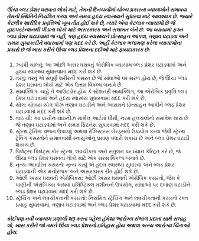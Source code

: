 ##### ઊંચા બ્લડ પ્રેશર ધરાવતા લોકો માટે, તેમની દિનચર્યામાં યોગ્ય પ્રકારના વ્યાયામોને સમાવવા તેમની સ્થિતિને નિયંત્રિત કરવા અને સમગ્ર હૃદય સ્વાસ્થ્યને સુધારવા માટે આવશ્યક છે. જ્યારે કેટલીક શારીરિક પ્રવૃત્તિઓ ખૂબ તીવ્ર હોઈ શકે છે, ત્યારે એવા કેટલાક વ્યાયામો છે જે હાઇપરટેન્શનથી પીડાતા લોકો માટે અસરકારક અને સલામત બંને છે. આ વ્યાયામો ફક્ત બ્લડ પ્રેશર ઘટાડવામાં જ નહીં, પણ હૃદય સ્વાસ્થ્યને પ્રોત્સાહન આપવા, તણાવ ઘટાડવા અને સમગ્ર સુખાકારીને વધારવામાં પણ મદદ કરે છે. અહીં કેટલાક ભલામણ કરેલા વ્યાયામોના પ્રકારો છે જે ખાસ કરીને ઊંચા બ્લડ પ્રેશરના દર્દીઓ માટે ફાયદાકારક છે:

1. ઝડપી ચાલવું: આ ઓછી અસર ધરાવતું એરોબિક વ્યાયામ બ્લડ પ્રેશર ઘટાડવામાં અને હૃદય સ્વાસ્થ્ય સુધારવામાં મદદ કરી શકે છે.
2. તરવું: તરવું એ સંપૂર્ણ શરીરની કસરત છે જે સાંધાઓ પર સરળ હોય છે, જે ઊંચા બ્લડ પ્રેશર ધરાવતા લોકો માટે એક ઉત્તમ વિકલ્પ બનાવે છે.
3. સાયક્લિંગ: ચાહે તે આઉટડોર હોય કે સ્ટેશનરી સાયક્લિંગ, આ એરોબિક પ્રવૃત્તિ બ્લડ પ્રેશર ઘટાડવામાં અને હૃદય સ્વાસ્થ્ય સુધારવામાં મદદ કરી શકે છે.
4. યોગ: ચોક્કસ યોગ પોઝ તણાવ ઘટાડીને અને આરામને પ્રોત્સાહન આપીને બ્લડ પ્રેશર ઘટાડવામાં મદદ કરી શકે છે.
5. તાઇ ચી: આ પ્રાચીન ચાઇનીઝ માર્શલ આર્ટમાં ધીમી, નરમ હલચલોનો સમાવેશ થાય છે જે તણાવ ઘટાડવામાં અને સમગ્ર ફિટનેસ સુધારવામાં મદદ કરી શકે છે.
6. સ્ટ્રેન્થ ટ્રેનિંગ: વજન ઉપાડવું અથવા રેઝિસ્ટન્સ બેન્ડ્સનો ઉપયોગ કરવા જેવી સ્ટ્રેન્થ ટ્રેનિંગ કસરતોને સમાવવાથી સ્નાયુઓનું પ્રમાણ વધારી શકાય છે અને બ્લડ પ્રેશર ઘટાડી શકાય છે.
7. પિલેટ્સ: પિલેટ્સ કોર સ્ટ્રેન્થ, લવચીકતા અને સંતુલન પર ધ્યાન કેન્દ્રિત કરે છે, જે ઊંચા બ્લડ પ્રેશર ધરાવતા લોકો માટે એક સરસ વિકલ્પ બનાવે છે.
8. નૃત્ય-આધારિત કસરતો: નૃત્ય કરવું એ હૃદય સ્વાસ્થ્ય સુધારવા અને બ્લડ પ્રેશર ઘટાડવાની એક મનોરંજક અને અસરકારક રીત હોઈ શકે છે.
9. ઓછી અસર ધરાવતી એરોબિક્સ: ઓછી અસર ધરાવતી એરોબિક કસરતો, જેમ કે પાણીની એરોબિક્સ અથવા ઇલિપ્ટિકલ મશીનનો ઉપયોગ, સાંધાઓ પર દબાણ ઘટાડીને બ્લડ પ્રેશર ઘટાડવામાં મદદ કરી શકે છે.
10. સ્ટ્રેચિંગ અને લવચીકતાની કસરતો: નિયમિત સ્ટ્રેચિંગ અને લવચીકતાની કસરતો રક્ત પ્રવાહ સુધારવામાં, તણાવ ઘટાડવામાં અને બ્લડ પ્રેશર ઘટાડવામાં મદદ કરી શકે છે.

##### કોઈપણ નવી વ્યાયામ પ્રણાલી શરૂ કરતા પહેલા હંમેશા આરોગ્ય સંભાળ પ્રદાતા સાથે સલાહ લો, ખાસ કરીને જો તમને ઊંચા બ્લડ પ્રેશરનો ઇતિહાસ હોય અથવા અન્ય આરોગ્ય ચિંતાઓ હોય.